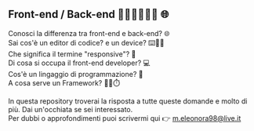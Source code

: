 ## Front-end  / Back-end 👩🏼‍💻👨🏻‍💻 🌐

Conosci la  differenza tra front-end e back-end? 🌐 <br>
Sai cos'è un editor di codice? e un device? ⌨️📱📝 <br>
Che significa il termine "responsive"? 📲 <br> 
Di cosa si occupa il front-end developer? 💻 <br>
Cos'è un lingaggio di programmazione? 📖 <br>
A cosa serve un Framework? 💪🏻⏱️<br>

In questa repository troverai la risposta a tutte queste domande e molto di più. Dai un'occhiata se sei interessato. </br>
Per dubbi o approfondimenti puoi scrivermi qui 👉 <m.eleonora98@live.it>
